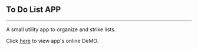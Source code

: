 ## To Do List APP

---

A small utility app to organize and strike lists.

Click [here](https://rouhi438.github.io/RainBow/ToDoList) to view app's online DeMO.
